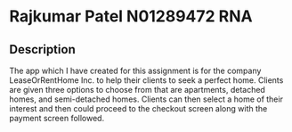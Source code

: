 # Rajkumar Patel N01289472 RNA

## Description 
The app which I have created for this assignment is for the company LeaseOrRentHome Inc. to help their clients to seek a perfect home. Clients are given three options to choose from that are apartments, detached homes, and semi-detached homes. Clients can then select a home of their interest and then could proceed to the checkout screen along with the payment screen followed.  
